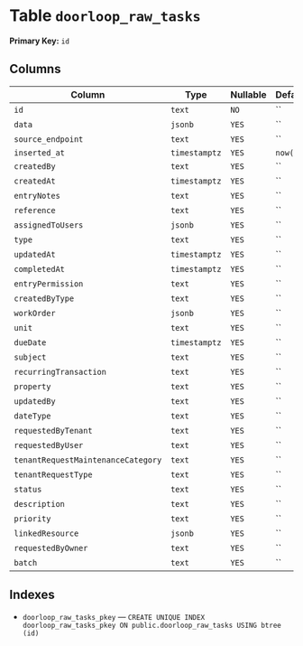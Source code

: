# Table `doorloop_raw_tasks`

**Primary Key:** `id`

## Columns

| Column | Type | Nullable | Default |
|---|---|---|---|
| `id` | `text` | `NO` | `` |
| `data` | `jsonb` | `YES` | `` |
| `source_endpoint` | `text` | `YES` | `` |
| `inserted_at` | `timestamptz` | `YES` | `now()` |
| `createdBy` | `text` | `YES` | `` |
| `createdAt` | `timestamptz` | `YES` | `` |
| `entryNotes` | `text` | `YES` | `` |
| `reference` | `text` | `YES` | `` |
| `assignedToUsers` | `jsonb` | `YES` | `` |
| `type` | `text` | `YES` | `` |
| `updatedAt` | `timestamptz` | `YES` | `` |
| `completedAt` | `timestamptz` | `YES` | `` |
| `entryPermission` | `text` | `YES` | `` |
| `createdByType` | `text` | `YES` | `` |
| `workOrder` | `jsonb` | `YES` | `` |
| `unit` | `text` | `YES` | `` |
| `dueDate` | `timestamptz` | `YES` | `` |
| `subject` | `text` | `YES` | `` |
| `recurringTransaction` | `text` | `YES` | `` |
| `property` | `text` | `YES` | `` |
| `updatedBy` | `text` | `YES` | `` |
| `dateType` | `text` | `YES` | `` |
| `requestedByTenant` | `text` | `YES` | `` |
| `requestedByUser` | `text` | `YES` | `` |
| `tenantRequestMaintenanceCategory` | `text` | `YES` | `` |
| `tenantRequestType` | `text` | `YES` | `` |
| `status` | `text` | `YES` | `` |
| `description` | `text` | `YES` | `` |
| `priority` | `text` | `YES` | `` |
| `linkedResource` | `jsonb` | `YES` | `` |
| `requestedByOwner` | `text` | `YES` | `` |
| `batch` | `text` | `YES` | `` |

## Indexes

- `doorloop_raw_tasks_pkey` — `CREATE UNIQUE INDEX doorloop_raw_tasks_pkey ON public.doorloop_raw_tasks USING btree (id)`